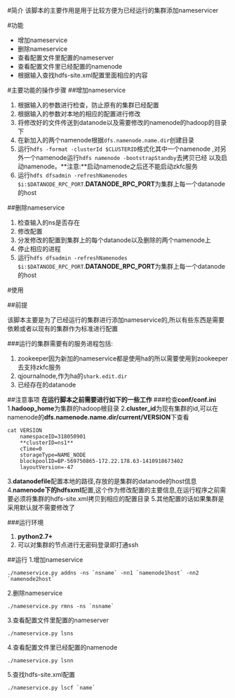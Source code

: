#简介
该脚本的主要作用是用于比较方便为已经运行的集群添加nameservicer

#功能
-   增加nameservice
-   删除nameservice
-   查看配置文件里配置的nameserver
-   查看配置文件里已经配置的namenode
-   根据输入查找hdfs-site.xml配置里面相应的内容

#主要功能的操作步骤
##增加nameservice
1.  根据输入的参数进行检查，防止原有的集群已经配置
2.  根据输入的参数对本地的相应的配置进行修改
3.  将修改好的文件传送到datanode以及需要修改的namenode的hadoop的目录下
4.  在新加入的两个namenode根据`dfs.namenode.name.dir`创建目录
5.  运行`hdfs -format -clusterId $CLUSTERID`格式化其中一个namenode
,对另外一个namenode运行`hdfs namenode -bootstrapStandby`去拷贝已经
以及启动namenode。**注意:**启动namenode之后还不能启动zkfc服务
6.  运行`hdfs dfsadmin -refreshNamenodes $i:$DATANODE_RPC_PORT`.**DATANODE_RPC_PORT**为集群上每一个datanode的host

##删除nameservice
1.  检查输入的ns是否存在
2.  修改配置
3.  分发修改的配置到集群上的每个datanode以及删除的两个namenode上
4.  停止相应的进程
5.  运行`hdfs dfsadmin -refreshNamenodes $i:$DATANODE_RPC_PORT`.**DATANODE_RPC_PORT**为集群上每一个datanode的host

#使用

##前提

该脚本主要是为了已经运行的集群进行添加nameservice的,所以有些东西是需要依赖或者以现有的集群作为标准进行配置

###运行的集群需要有的服务进程包括:
1.  zookeeper因为新加的nameservice都是使用ha的所以需要使用到zookeeper去支持zkfc服务
2.  qjournalnode,作为ha的`shark.edit.dir`
3.  已经存在的datanode

##注意事项
**在运行脚本之前需要进行如下的一些工作**
###检查**conf/conf.ini**
1.**hadoop_home**为集群的hadoop根目录
2.**cluster_id**为现有集群的id,可以在namenode的**dfs.namenode.name.dir/current/VERSION**下查看

    cat VERSION
        namespaceID=318050901
        **clusterID=ns1**
        cTime=0
        storageType=NAME_NODE
        blockpoolID=BP-569750865-172.22.178.63-1410918673402
        layoutVersion=-47

3.**datanodefile**配置本地的路径,存放的是集群的datanode的host信息
4.**namenode下的hdfsxml**配置,这个作为修改配置的主要信息,在运行程序之前需要必须将集群的hdfs-site.xml拷贝到相应的配置目录
5.其他配置的话如果集群是采用默认就不需要修改了

###运行环境
1.  **python2.7+**
2.  可以对集群的节点进行无密码登录即打通ssh

##运行
1.增加nameservice

    ./nameservice.py addns -ns `nsname` -nn1 `namenode1host` -nn2 `namenode2host`

2.删除nameservice

    ./nameservice.py rmns -ns `nsname`

3.查看配置文件里配置的nameserver

    ./nameservice.py lsns

4.查看配置文件里已经配置的namenode

    ./nameservice.py lsnn

5.查找hdfs-site.xml配置

    ./nameservice.py lscf `name`

